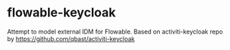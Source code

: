 # flowable-keycloak
Attempt to model external IDM for Flowable. Based on activiti-keycloak repo by https://github.com/qbast/activiti-keycloak
